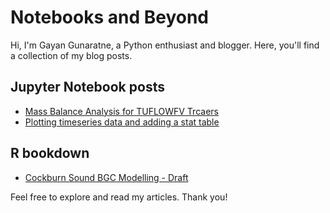 # Notebooks and Beyond

Hi, I'm Gayan Gunaratne, a Python enthusiast and blogger. Here, you'll find a collection of my blog posts.

## Jupyter Notebook posts
- [Mass Balance Analysis for TUFLOWFV Trcaers](https://glgunaratne.github.io/tuflowfv_tracer_mass/)
- [Plotting timeseries data and adding a stat table](https://glgunaratne.github.io/TUFLOWFV_add_stat_table/)

## R bookdown
- [Cockburn Sound BGC Modelling - Draft](https://glgunaratne.github.io/bookdown_CS001/)


Feel free to explore and read my articles. Thank you!

